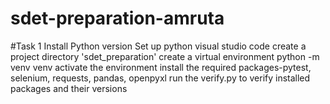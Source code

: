 # sdet-preparation-amruta
#Task 1
Install Python version
Set up python visual studio code
create a project directory 'sdet_preparation'
create a virtual environment python -m venv venv
activate the environment
install the required packages-pytest, selenium, requests, pandas, openpyxl
run the verify.py to verify installed packages and their versions

